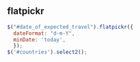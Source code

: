 
## flatpickr
~~~js 
$("#date_of_expected_travel").flatpickr({
  dateFormat: "d-m-Y",
  minDate: 'today',
  });
$('#countries').select2();
~~~